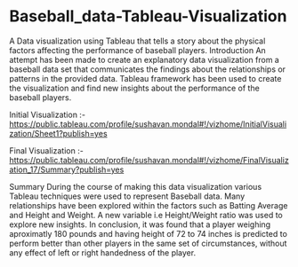 # Baseball_data-Tableau-Visualization
A Data visualization using Tableau that tells a story about the physical factors affecting the performance of baseball players.
Introduction
An attempt has been made to create an explanatory data visualization from a baseball data set that communicates the findings about the relationships or patterns in the provided data. Tableau framework has been used to create the visualization and find new insights about the performance of the baseball players.

Initial Visualization :- https://public.tableau.com/profile/sushavan.mondal#!/vizhome/InitialVisualization/Sheet1?publish=yes

Final Visualization :- https://public.tableau.com/profile/sushavan.mondal#!/vizhome/FinalVisualization_17/Summary?publish=yes

Summary
During the course of making this data visualization various Tableau techniques were used to represent Baseball data. Many relationships have been explored within the factors such as Batting Average and Height and Weight. A new variable i.e Height/Weight ratio was used to explore new insights. In conclusion, it was found that a player weighing aproximatly 180 pounds and having height of 72 to 74 inches is predicted to perform better than other players in the same set of circumstances, without any effect of left or right handedness of the player.
